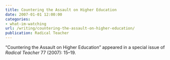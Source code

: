 ```yaml
---
title: Countering the Assault on Higher Education
date: 2007-01-01 12:00:00
categories: 
- what-im-watching
url: /writing/countering-the-assault-on-higher-education/
publication: Radical Teacher
---
```

“Countering the Assault on Higher Education” appeared in a special issue of <em>Radical Teacher</em> 77 (2007): 15–19.
